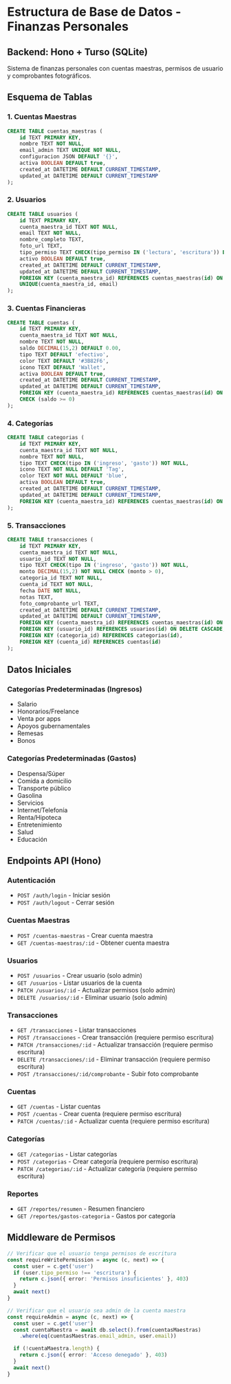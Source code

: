 # Estructura de Base de Datos - Finanzas Personales

## Backend: Hono + Turso (SQLite)

Sistema de finanzas personales con cuentas maestras, permisos de usuario y comprobantes fotográficos.

## Esquema de Tablas

### 1. Cuentas Maestras

```sql
CREATE TABLE cuentas_maestras (
    id TEXT PRIMARY KEY,
    nombre TEXT NOT NULL,
    email_admin TEXT UNIQUE NOT NULL,
    configuracion JSON DEFAULT '{}',
    activa BOOLEAN DEFAULT true,
    created_at DATETIME DEFAULT CURRENT_TIMESTAMP,
    updated_at DATETIME DEFAULT CURRENT_TIMESTAMP
);
```

### 2. Usuarios

```sql
CREATE TABLE usuarios (
    id TEXT PRIMARY KEY,
    cuenta_maestra_id TEXT NOT NULL,
    email TEXT NOT NULL,
    nombre_completo TEXT,
    foto_url TEXT,
    tipo_permiso TEXT CHECK(tipo_permiso IN ('lectura', 'escritura')) DEFAULT 'lectura',
    activo BOOLEAN DEFAULT true,
    created_at DATETIME DEFAULT CURRENT_TIMESTAMP,
    updated_at DATETIME DEFAULT CURRENT_TIMESTAMP,
    FOREIGN KEY (cuenta_maestra_id) REFERENCES cuentas_maestras(id) ON DELETE CASCADE,
    UNIQUE(cuenta_maestra_id, email)
);
```

### 3. Cuentas Financieras

```sql
CREATE TABLE cuentas (
    id TEXT PRIMARY KEY,
    cuenta_maestra_id TEXT NOT NULL,
    nombre TEXT NOT NULL,
    saldo DECIMAL(15,2) DEFAULT 0.00,
    tipo TEXT DEFAULT 'efectivo',
    color TEXT DEFAULT '#3B82F6',
    icono TEXT DEFAULT 'Wallet',
    activa BOOLEAN DEFAULT true,
    created_at DATETIME DEFAULT CURRENT_TIMESTAMP,
    updated_at DATETIME DEFAULT CURRENT_TIMESTAMP,
    FOREIGN KEY (cuenta_maestra_id) REFERENCES cuentas_maestras(id) ON DELETE CASCADE,
    CHECK (saldo >= 0)
);
```

### 4. Categorías

```sql
CREATE TABLE categorias (
    id TEXT PRIMARY KEY,
    cuenta_maestra_id TEXT NOT NULL,
    nombre TEXT NOT NULL,
    tipo TEXT CHECK(tipo IN ('ingreso', 'gasto')) NOT NULL,
    icono TEXT NOT NULL DEFAULT 'Tag',
    color TEXT NOT NULL DEFAULT 'blue',
    activa BOOLEAN DEFAULT true,
    created_at DATETIME DEFAULT CURRENT_TIMESTAMP,
    updated_at DATETIME DEFAULT CURRENT_TIMESTAMP,
    FOREIGN KEY (cuenta_maestra_id) REFERENCES cuentas_maestras(id) ON DELETE CASCADE
);
```

### 5. Transacciones

```sql
CREATE TABLE transacciones (
    id TEXT PRIMARY KEY,
    cuenta_maestra_id TEXT NOT NULL,
    usuario_id TEXT NOT NULL,
    tipo TEXT CHECK(tipo IN ('ingreso', 'gasto')) NOT NULL,
    monto DECIMAL(15,2) NOT NULL CHECK (monto > 0),
    categoria_id TEXT NOT NULL,
    cuenta_id TEXT NOT NULL,
    fecha DATE NOT NULL,
    notas TEXT,
    foto_comprobante_url TEXT,
    created_at DATETIME DEFAULT CURRENT_TIMESTAMP,
    updated_at DATETIME DEFAULT CURRENT_TIMESTAMP,
    FOREIGN KEY (cuenta_maestra_id) REFERENCES cuentas_maestras(id) ON DELETE CASCADE,
    FOREIGN KEY (usuario_id) REFERENCES usuarios(id) ON DELETE CASCADE,
    FOREIGN KEY (categoria_id) REFERENCES categorias(id),
    FOREIGN KEY (cuenta_id) REFERENCES cuentas(id)
);
```

## Datos Iniciales

### Categorías Predeterminadas (Ingresos)
- Salario
- Honorarios/Freelance
- Venta por apps
- Apoyos gubernamentales
- Remesas
- Bonos

### Categorías Predeterminadas (Gastos)
- Despensa/Súper
- Comida a domicilio
- Transporte público
- Gasolina
- Servicios
- Internet/Telefonía
- Renta/Hipoteca
- Entretenimiento
- Salud
- Educación

## Endpoints API (Hono)

### Autenticación
- `POST /auth/login` - Iniciar sesión
- `POST /auth/logout` - Cerrar sesión

### Cuentas Maestras
- `POST /cuentas-maestras` - Crear cuenta maestra
- `GET /cuentas-maestras/:id` - Obtener cuenta maestra

### Usuarios
- `POST /usuarios` - Crear usuario (solo admin)
- `GET /usuarios` - Listar usuarios de la cuenta
- `PATCH /usuarios/:id` - Actualizar permisos (solo admin)
- `DELETE /usuarios/:id` - Eliminar usuario (solo admin)

### Transacciones
- `GET /transacciones` - Listar transacciones
- `POST /transacciones` - Crear transacción (requiere permiso escritura)
- `PATCH /transacciones/:id` - Actualizar transacción (requiere permiso escritura)
- `DELETE /transacciones/:id` - Eliminar transacción (requiere permiso escritura)
- `POST /transacciones/:id/comprobante` - Subir foto comprobante

### Cuentas
- `GET /cuentas` - Listar cuentas
- `POST /cuentas` - Crear cuenta (requiere permiso escritura)
- `PATCH /cuentas/:id` - Actualizar cuenta (requiere permiso escritura)

### Categorías
- `GET /categorias` - Listar categorías
- `POST /categorias` - Crear categoría (requiere permiso escritura)
- `PATCH /categorias/:id` - Actualizar categoría (requiere permiso escritura)

### Reportes
- `GET /reportes/resumen` - Resumen financiero
- `GET /reportes/gastos-categoria` - Gastos por categoría

## Middleware de Permisos

```typescript
// Verificar que el usuario tenga permisos de escritura
const requireWritePermission = async (c, next) => {
  const user = c.get('user')
  if (user.tipo_permiso !== 'escritura') {
    return c.json({ error: 'Permisos insuficientes' }, 403)
  }
  await next()
}

// Verificar que el usuario sea admin de la cuenta maestra
const requireAdmin = async (c, next) => {
  const user = c.get('user')
  const cuentaMaestra = await db.select().from(cuentasMaestras)
    .where(eq(cuentasMaestras.email_admin, user.email))

  if (!cuentaMaestra.length) {
    return c.json({ error: 'Acceso denegado' }, 403)
  }
  await next()
}
```